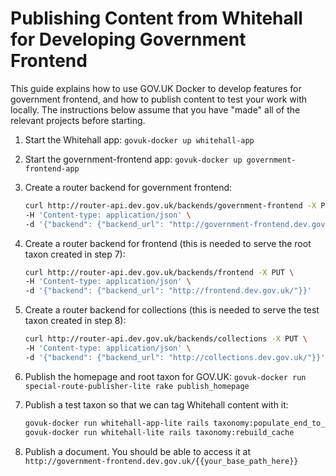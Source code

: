 # Publishing Content from Whitehall for Developing Government Frontend

This guide explains how to use GOV.UK Docker to develop features for government frontend, and how to publish content to test your
work with locally. The instructions below assume that you have "made" all of the relevant projects before starting.

1. Start the Whitehall app: `govuk-docker up whitehall-app`
2. Start the government-frontend app: `govuk-docker up government-frontend-app`
3. Create a router backend for government frontend:
   ```bash
   curl http://router-api.dev.gov.uk/backends/government-frontend -X PUT \
   -H 'Content-type: application/json' \
   -d '{"backend": {"backend_url": "http://government-frontend.dev.gov.uk/"}}'
   ```
4. Create a router backend for frontend (this is needed to serve the root taxon created in step 7):
   ```bash
   curl http://router-api.dev.gov.uk/backends/frontend -X PUT \
   -H 'Content-type: application/json' \
   -d '{"backend": {"backend_url": "http://frontend.dev.gov.uk/"}}'
   ```
5. Create a router backend for collections (this is needed to serve the test taxon created in step 8):
   ```bash
   curl http://router-api.dev.gov.uk/backends/collections -X PUT \
   -H 'Content-type: application/json' \
   -d '{"backend": {"backend_url": "http://collections.dev.gov.uk/"}}'
   ```
7. Publish the homepage and root taxon for GOV.UK: `govuk-docker run special-route-publisher-lite rake publish_homepage`
8. Publish a test taxon so that we can tag Whitehall content with it:

   ```bash
   govuk-docker run whitehall-app-lite rails taxonomy:populate_end_to_end_test_data
   govuk-docker run whitehall-lite rails taxonomy:rebuild_cache
   ```
9. Publish a document. You should be able to access it at `http://government-frontend.dev.gov.uk/{{your_base_path_here}}`
